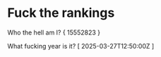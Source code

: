 # Fuck the rankings

Who the hell am I?
{ 15552823 }

What fucking year is it?
[ 2025-03-27T12:50:00Z ]
